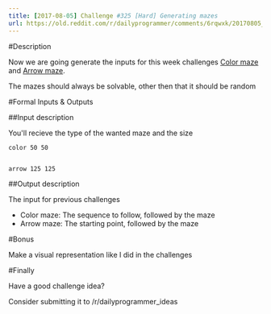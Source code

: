 ```yaml
---
title: [2017-08-05] Challenge #325 [Hard] Generating mazes
url: https://old.reddit.com/r/dailyprogrammer/comments/6rqwxk/20170805_challenge_325_hard_generating_mazes/
---
```


#Description

Now we are going generate the inputs for this week challenges [Color maze](https://www.reddit.com/r/dailyprogrammer/comments/6qutez/20170801_challenge_325_easy_color_maze/) and [Arrow maze](https://www.reddit.com/r/dailyprogrammer/comments/6rb98p/20170803_challenge_325_intermediate_arrow_maze/).

The mazes should always be solvable, other then that it should be random

#Formal Inputs & Outputs

##Input description

You'll recieve the type of the wanted maze and the size

    color 50 50
    
    
    arrow 125 125

##Output description

The input for previous challenges

 - Color maze: The sequence to follow, followed by the maze
 - Arrow maze: The starting point, followed by the maze


#Bonus

Make a visual representation like I did in the challenges

#Finally

Have a good challenge idea?

Consider submitting it to /r/dailyprogrammer_ideas